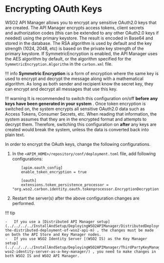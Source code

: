 # Encrypting OAuth Keys

WSO2 API Manager allows you to encrypt any sensitive OAuth2.0 keys that are created. The API Manager encrypts access tokens, client secrets and authorization codes (this can be extended to any other OAuth2.0 keys if needed) using the primary keystore. The result is encoded in Base64 and stored in the database. The RSA algorithm is used by default and the key strength (1024, 2048, etc) is based on the private key strength of the primary keystore. If SymmetricEncryption is enabled, the API Manager uses the AES algorithm by default, or the algorithm specified for the `SymmetricEncryption.Algorithm` in the `carbon.xml` file.

!!! info
        **Symmetric Encryption** is a form of encryption where the same key is used to encrypt and decrypt the message along with a mathematical algorithm. As long as both sender and recipient know the secret key, they can encrypt and decrypt all messages that use this key.

!!! warning
        It is recommended to switch this configuration on/off **before any keys have been generated in your system** . Once token encryption is switched on, the system encrypts all sensitive OAuth2.0 data such as Access Tokens, Consumer Secrets, etc. When reading that information, the system assumes that they are in the encrypted format and attempts to decrypt them. Therefore, switching this configuration on **after** any keys are created would break the system, unless the data is converted back into plain text.


In order to encrypt the OAuth keys, change the following configurations.

1.  In the `<APIM_HOME>/repository/conf/deployment.toml` file, add following configurations:
    ```
        [apim.oauth_config]
        enable_token_encryption = true
    ```
    ```
        [oauth]
        extensions.token_persistence_processor = "org.wso2.carbon.identity.oauth.tokenprocessor.EncryptionDecryptionPersistenceProcessor"
    ```
3.  Restart the server(s) after the above configuration changes are performed.

!!! tip

    -   If you use a [Distributed API Manager setup](../../../../InstallAndSetup/DeployingWSO2APIManager/DistributedDeployment/understanding-the-distributed-deployment-of-wso2-api-m) , the changes must be made on both the API Store and Key Manager nodes.
    -   If you use WSO2 Identity Server [(WSO2 IS) as the Key Manager setup](../../../../InstallAndSetup/DeployingWSO2APIManager/ThirdPartyKeyManager/configuring-wso2-identity-server-as-a-key-manager/) , you need to make changes in both WSO2 IS and WSO2 API Manager.


